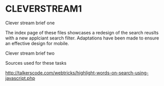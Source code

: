 # CLEVERSTREAM1
Clever stream brief one
 
 The index page of these files showcases a redesign of the search reuslts with a new applciant search filter. Adaptations have been made to ensure an effective design for mobile. 

Clever stream brief two

Sources used for these tasks 

http://talkerscode.com/webtricks/highlight-words-on-search-using-javascript.php

